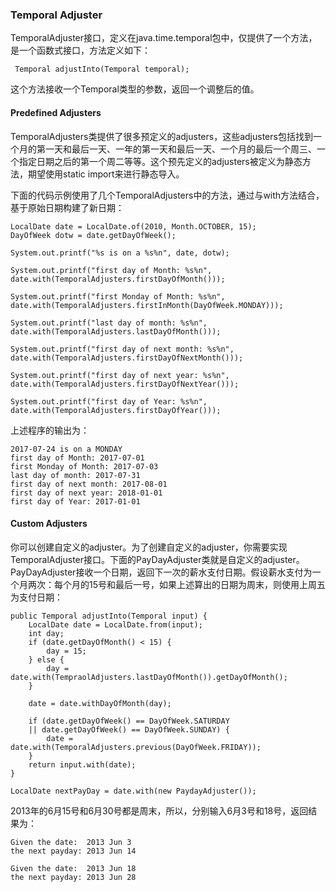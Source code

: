 ### Temporal Adjuster


TemporalAdjuster接口，定义在java.time.temporal包中，仅提供了一个方法，是一个函数式接口，方法定义如下：

```
 Temporal adjustInto(Temporal temporal);

```

这个方法接收一个Temporal类型的参数，返回一个调整后的值。


#### Predefined Adjusters

TemporalAdjusters类提供了很多预定义的adjusters，这些adjusters包括找到一个月的第一天和最后一天、一年的第一天和最后一天、一个月的最后一个周三、一个指定日期之后的第一个周二等等。这个预先定义的adjusters被定义为静态方法，期望使用static import来进行静态导入。


下面的代码示例使用了几个TemporalAdjusters中的方法，通过与with方法结合，基于原始日期构建了新日期：

```
LocalDate date = LocalDate.of(2010, Month.OCTOBER, 15);
DayOfWeek dotw = date.getDayOfWeek();

System.out.printf("%s is on a %s%n", date, dotw);

System.out.printf("first day of Month: %s%n", date.with(TemporalAdjusters.firstDayOfMonth()));

System.out.printf("first Monday of Month: %s%n", date.with(TemporalAdjusters.firstInMonth(DayOfWeek.MONDAY)));

System.out.printf("last day of month: %s%n", date.with(TemporalAdjusters.lastDayOfMonth()));

System.out.printf("first day of next month: %s%n", date.with(TemporalAdjusters.firstDayOfNextMonth()));

System.out.printf("first day of next year: %s%n", date.with(TemporalAdjusters.firstDayOfNextYear()));

System.out.printf("first day of Year: %s%n", date.with(TemporalAdjusters.firstDayOfYear()));

```


上述程序的输出为： 

```
2017-07-24 is on a MONDAY
first day of Month: 2017-07-01
first Monday of Month: 2017-07-03
last day of month: 2017-07-31
first day of next month: 2017-08-01
first day of next year: 2018-01-01
first day of Year: 2017-01-01

```


#### Custom Adjusters

你可以创建自定义的adjuster。为了创建自定义的adjuster，你需要实现TemporalAdjuster接口。下面的PayDayAdjuster类就是自定义的adjuster。PayDayAdjuster接收一个日期，返回下一次的薪水支付日期。假设薪水支付为一个月两次：每个月的15号和最后一号，如果上述算出的日期为周末，则使用上周五为支付日期：


```
public Temporal adjustInto(Temporal input) {
	LocalDate date = LocalDate.from(input);
	int day;
	if (date.getDayOfMonth() < 15) {
		day = 15;
	} else {
		day = date.with(TempraolAdjusters.lastDayOfMonth()).getDayOfMonth();
	}
	
	date = date.withDayOfMonth(day);
	
	if (date.getDayOfWeek() == DayOfWeek.SATURDAY 
	|| date.getDayOfWeek() == DayOfWeek.SUNDAY) {
		date = date.with(TemporalAdjusters.previous(DayOfWeek.FRIDAY));
	}
	return input.with(date);
}

```

```
LocalDate nextPayDay = date.with(new PaydayAdjuster());

```


2013年的6月15号和6月30号都是周末，所以，分别输入6月3号和18号，返回结果为：


```
Given the date:  2013 Jun 3
the next payday: 2013 Jun 14

Given the date:  2013 Jun 18
the next payday: 2013 Jun 28

```





























